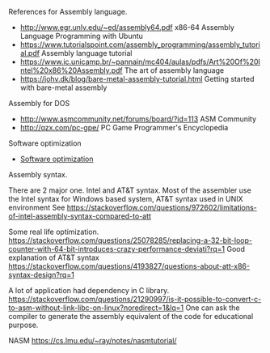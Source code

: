 References for Assembly language.

* http://www.egr.unlv.edu/~ed/assembly64.pdf   x86-64  Assembly Language Programming with Ubuntu
* https://www.tutorialspoint.com/assembly_programming/assembly_tutorial.pdf  Assembly language tutorial
* https://www.ic.unicamp.br/~pannain/mc404/aulas/pdfs/Art%20Of%20Intel%20x86%20Assembly.pdf  The art of assembly language 
* https://johv.dk/blog/bare-metal-assembly-tutorial.html Getting started with bare-metal assembly

Assembly for DOS

* http://www.asmcommunity.net/forums/board/?id=113 ASM Community
* http://qzx.com/pc-gpe/  PC Game Programmer's Encyclopedia


Software optimization
* [Software optimization](https://www.agner.org/optimize/?e=0#testp)

Assembly syntax.

There are 2 major one. Intel and AT&T syntax.  Most of the assembler use the Intel syntax for Windows based system,  AT&T syntax used in UNIX environment 
See https://stackoverflow.com/questions/972602/limitations-of-intel-assembly-syntax-compared-to-att 

Some real life optimization. https://stackoverflow.com/questions/25078285/replacing-a-32-bit-loop-counter-with-64-bit-introduces-crazy-performance-deviati?rq=1
Good explanation of AT&T syntax https://stackoverflow.com/questions/4193827/questions-about-att-x86-syntax-design?rq=1

A lot of application had dependency in C library.  https://stackoverflow.com/questions/21290997/is-it-possible-to-convert-c-to-asm-without-link-libc-on-linux?noredirect=1&lq=1  One can ask the compiler to generate the assembly equivalent of the code for educational purpose.

NASM
https://cs.lmu.edu/~ray/notes/nasmtutorial/
